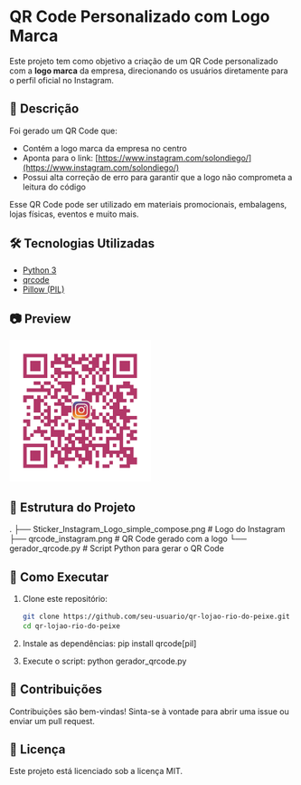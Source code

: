 # QR Code Personalizado com Logo Marca

Este projeto tem como objetivo a criação de um QR Code personalizado com a **logo marca** da empresa, direcionando os usuários diretamente para o perfil oficial no Instagram.

## 📌 Descrição

Foi gerado um QR Code que:

- Contém a logo marca da empresa no centro
- Aponta para o link: [https://www.instagram.com/solondiego/](https://www.instagram.com/solondiego/)
- Possui alta correção de erro para garantir que a logo não comprometa a leitura do código

Esse QR Code pode ser utilizado em materiais promocionais, embalagens, lojas físicas, eventos e muito mais.

## 🛠️ Tecnologias Utilizadas

- [Python 3](https://www.python.org/)
- [qrcode](https://pypi.org/project/qrcode/)
- [Pillow (PIL)](https://pypi.org/project/Pillow/)

## 📷 Preview

<img src="qrcode_instagram.png" alt="QR Code com Logo Marca" width="250"/>

## 📁 Estrutura do Projeto

.
├── Sticker_Instagram_Logo_simple_compose.png # Logo do Instagram
├── qrcode_instagram.png # QR Code gerado com a logo
└── gerador_qrcode.py # Script Python para gerar o QR Code

## 🚀 Como Executar

1. Clone este repositório:
   ```bash
   git clone https://github.com/seu-usuario/qr-lojao-rio-do-peixe.git
   cd qr-lojao-rio-do-peixe

2. Instale as dependências:
pip install qrcode[pil]

3. Execute o script:
python gerador_qrcode.py

## 🤝 Contribuições
Contribuições são bem-vindas! Sinta-se à vontade para abrir uma issue ou enviar um pull request.

## 📄 Licença
Este projeto está licenciado sob a licença MIT.



